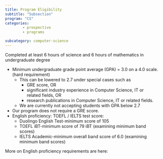 ```yaml
---
title: Program Eligibility
subtitle: "Subsection"
program: "CS"
categories: 
        - prospective
        - programs

subcategory: computer-science
---
```

Completed at least 6 hours of science and 6 hours of mathematics in undergraduate degree 
- Minimum undergraduate grade point average (GPA) = 3.0 on a 4.0 scale. (hard requirement)
  -	This can be lowered to 2.7 under special cases such as 
      - GRE score, OR 
      - significant industry experience in Computer Science, IT or related fields, OR 
      - research publications in Computer Science, IT or related fields.
  -	We are currently not accepting students with GPA below 2.7
- Our program does not require a GRE score.
- English proficiency: TOEFL / IELTS test score:
  - Duolingo English Test-minimum score of 105
  - TOEFL iBT-minimum score of 79 iBT (examining minimum band scores)
  - IELTS Academic-minimum overall band score of 6.0 (examining minimum band scores)


More on English proficiency requirements are here:
<a href="https://semo.edu/international/admissions/grad.html#grad-english" target="blank"></a>





